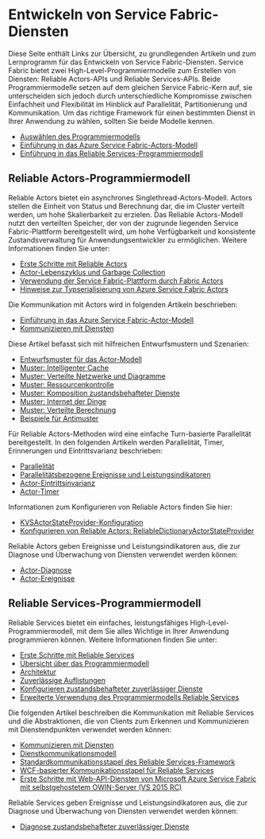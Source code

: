 <properties
   pageTitle="Entwickeln von Service Fabric-Diensten"
   description="Enthält grundlegende Informationen und Lernprogramme zum Entwickeln eines Service Fabric-Diensts mit dem Reliable Actors- oder Reliable Services-Programmiermodell."
   services="service-fabric"
   documentationCenter=".net"
   authors="rwike77"
   manager="timlt"
   editor=""/>

<tags
   ms.service="service-fabric"
   ms.devlang="dotnet"
   ms.topic="article"
   ms.tgt_pltfrm="NA"
   ms.workload="NA"
   ms.date="05/14/2015"
   ms.author="ryanwi"/>

# Entwickeln von Service Fabric-Diensten
Diese Seite enthält Links zur Übersicht, zu grundlegenden Artikeln und zum Lernprogramm für das Entwickeln von Service Fabric-Diensten. Service Fabric bietet zwei High-Level-Programmiermodelle zum Erstellen von Diensten: Reliable Actors-APIs und Reliable Services-APIs. Beide Programmiermodelle setzen auf dem gleichen Service Fabric-Kern auf, sie unterscheiden sich jedoch durch unterschiedliche Kompromisse zwischen Einfachheit und Flexibilität im Hinblick auf Parallelität, Partitionierung und Kommunikation. Um das richtige Framework für einen bestimmten Dienst in Ihrer Anwendung zu wählen, sollten Sie beide Modelle kennen.

- [Auswählen des Programmiermodells](service-fabric-choose-framework.md)
- [Einführung in das Azure Service Fabric-Actors-Modell](service-fabric-reliable-actors-introduction.md)
- [Einführung in das Reliable Services-Programmiermodell](../Service-Fabric/service-fabric-reliable-services-introduction.md)

## Reliable Actors-Programmiermodell
 Reliable Actors bietet ein asynchrones Singlethread-Actors-Modell. Actors stellen die Einheit von Status und Berechnung dar, die im Cluster verteilt werden, um hohe Skalierbarkeit zu erzielen. Das Reliable Actors-Modell nutzt den verteilten Speicher, der von der zugrunde liegenden Service Fabric-Plattform bereitgestellt wird, um hohe Verfügbarkeit und konsistente Zustandsverwaltung für Anwendungsentwickler zu ermöglichen. Weitere Informationen finden Sie unter:

- [Erste Schritte mit Reliable Actors](service-fabric-reliable-actors-get-started.md)
- [Actor-Lebenszyklus und Garbage Collection](service-fabric-reliable-actors-lifecycle.md)
- [Verwendung der Service Fabric-Plattform durch Fabric Actors](service-fabric-reliable-actors-platform.md)
- [Hinweise zur Typserialisierung von Azure Service Fabric Actors](service-fabric-reliable-actors-notes-on-actor-type-serialization.md)

Die Kommunikation mit Actors wird in folgenden Artikeln beschrieben:

- [Einführung in das Azure Service Fabric-Actor-Modell](service-fabric-reliable-actors-introduction.md#actor-communication)
- [Kommunizieren mit Diensten](service-fabric-connect-and-communicate-with-services.md)

Diese Artikel befasst sich mit hilfreichen Entwurfsmustern und Szenarien:

- [Entwurfsmuster für das Actor-Modell](service-fabric-reliable-actors-patterns-introduction.md)  
- [Muster: Intelligenter Cache](service-fabric-reliable-actors-pattern-smart-cache.md)
- [Muster: Verteilte Netzwerke und Diagramme](service-fabric-reliable-actors-pattern-distributed-networks-and-graphs.md)
- [Muster: Ressourcenkontrolle](service-fabric-reliable-actors-pattern-resource-governance.md)
- [Muster: Komposition zustandsbehafteter Dienste](service-fabric-reliable-actors-pattern-stateful-service-composition.md)
- [Muster: Internet der Dinge](service-fabric-reliable-actors-pattern-internet-of-things.md)
- [Muster: Verteilte Berechnung](service-fabric-reliable-actors-pattern-distributed-computation.md)
- [Beispiele für Antimuster](service-fabric-reliable-actors-anti-patterns.md)

Für Reliable Actors-Methoden wird eine einfache Turn-basierte Parallelität bereitgestellt. In den folgenden Artikeln werden Parallelität, Timer, Erinnerungen und Eintrittsvarianz beschrieben:

- [Parallelität](service-fabric-reliable-actors-introduction.md#concurrency)
- [Parallelitätsbezogene Ereignisse und Leistungsindikatoren](service-fabric-reliable-actors-diagnostics.md)
- [Actor-Eintrittsinvarianz](service-fabric-reliable-actors-reentrancy.md)
- [Actor-Timer](service-fabric-reliable-actors-timers-reminders.md)
 
Informationen zum Konfigurieren von Reliable Actors finden Sie hier:

- [KVSActorStateProvider-Konfiguration](../Service-Fabric/service-fabric-reliable-actors-KVSActorstateprovider-configuration.md)  
- [Konfigurieren von Reliable Actors: ReliableDictionaryActorStateProvider](../service-fabric-reliable-actors-reliabledictionarystateprovider-configuration.md)

Reliable Actors geben Ereignisse und Leistungsindikatoren aus, die zur Diagnose und Überwachung von Diensten verwendet werden können:

- [Actor-Diagnose](service-fabric-reliable-actors-diagnostics.md)
- [Actor-Ereignisse](service-fabric-reliable-actors-events.md)


## Reliable Services-Programmiermodell
Reliable Services bietet ein einfaches, leistungsfähiges High-Level-Programmiermodell, mit dem Sie alles Wichtige in Ihrer Anwendung programmieren können. Weitere Informationen finden Sie unter:

- [Erste Schritte mit Reliable Services](service-fabric-reliable-services-quick-start.md)
- [Übersicht über das Programmiermodell](../service-fabric-reliable-services-service-overview.md)  
- [Architektur](service-fabric-reliable-services-platform-architecture.md)
- [Zuverlässige Auflistungen](service-fabric-reliable-services-reliable-collections.md)
- [Konfigurieren zustandsbehafteter zuverlässiger Dienste](../Service-Fabric/service-fabric-reliable-services-configuration.md)
- [Erweiterte Verwendung des Programmiermodells Reliable Services](../Service-Fabric/service-fabric-reliable-services-advanced-usage.md)

Die folgenden Artikel beschreiben die Kommunikation mit Reliable Services und die Abstraktionen, die von Clients zum Erkennen und Kommunizieren mit Dienstendpunkten verwendet werden können:

- [Kommunizieren mit Diensten](service-fabric-connect-and-communicate-with-services.md)
- [Dienstkommunikationsmodell](service-fabric-reliable-services-communication.md)
- [Standardkommunikationsstapel des Reliable Services-Framework](service-fabric-reliable-services-communication-default.md)
- [WCF-basierter Kommunikationsstapel für Reliable Services](service-fabric-reliable-services-communication-wcf.md)
- [Erste Schritte mit Web-API-Diensten von Microsoft Azure Service Fabric mit selbstgehostetem OWIN-Server (VS 2015 RC)](service-fabric-reliable-services-communication-webapi.md)

Reliable Services geben Ereignisse und Leistungsindikatoren aus, die zur Diagnose und Überwachung von Diensten verwendet werden können:

- [Diagnose zustandsbehafteter zuverlässiger Dienste](service-fabric-reliable-services-diagnostics.md)
 

<!---HONumber=August15_HO6-->